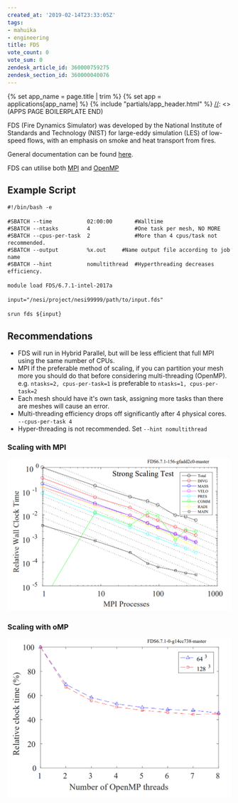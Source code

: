 ```yaml
---
created_at: '2019-02-14T23:33:05Z'
tags:
- mahuika
- engineering
title: FDS
vote_count: 0
vote_sum: 0
zendesk_article_id: 360000759275
zendesk_section_id: 360000040076
---
```



[//]: <> (APPS PAGE BOILERPLATE START)
{% set app_name = page.title | trim %}
{% set app = applications[app_name] %}
{% include "partials/app_header.html" %}
[//]: <> (APPS PAGE BOILERPLATE END)

FDS (Fire Dynamics Simulator) was developed by the National Institute of
Standards and Technology (NIST) for large-eddy simulation (LES) of
low-speed flows, with an emphasis on smoke and heat transport from
fires.

General documentation can be found
[here](https://github.com/firemodels/fds/releases/download/FDS6.7.1/FDS_User_Guide.pdf).

FDS can utilise both
[MPI](../../Getting_Started/Submitting_A_Job/Parallel_Execution.md#mpi)
and
[OpenMP](../../Getting_Started/Submitting_A_Job/Parallel_Execution.md#multi-threading)

## Example Script

``` sl
#!/bin/bash -e

#SBATCH --time           02:00:00       #Walltime
#SBATCH --ntasks         4              #One task per mesh, NO MORE
#SBATCH --cpus-per-task  2              #More than 4 cpus/task not recommended.
#SBATCH --output         %x.out     #Name output file according to job name
#SBATCH --hint           nomultithread  #Hyperthreading decreases efficiency.

module load FDS/6.7.1-intel-2017a

input="/nesi/project/nesi99999/path/to/input.fds"

srun fds ${input}
```

## Recommendations

- FDS will run in Hybrid Parallel, but will be less efficient that
    full MPI using the same number of CPUs.
- MPI if the preferable method of scaling, if you can partition your
    mesh more you should do that before considering multi-threading
    (OpenMP). e.g. `ntasks=2, cpus-per-task=1` is preferable
    to `ntasks=1, cpus-per-task=2`
- Each mesh should have it's own task, assigning more tasks than there
    are meshes will cause an error.
- Multi-threading efficiency drops off significantly after 4 physical
    cores. `--cpus-per-task 4`
- Hyper-threading is not recommended. Set `--hint nomultithread`

### Scaling with MPI

![FDS scaling distrubuted mem](../../assets/images/FDS.png)

### Scaling with oMP

![FDS scaling shared mem](../../assets/images/FDS_0.png)
